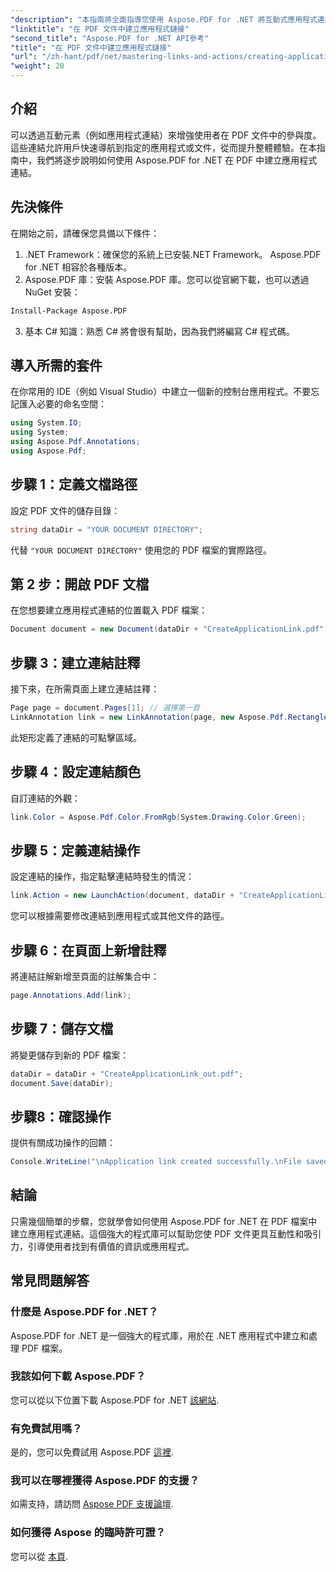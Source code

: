 ```yaml
---
"description": "本指南將全面指導您使用 Aspose.PDF for .NET 將互動式應用程式連結新增至 PDF 文件。透過快速導航到指定的應用程式或文件，增強用戶參與度。"
"linktitle": "在 PDF 文件中建立應用程式鏈接"
"second_title": "Aspose.PDF for .NET API參考"
"title": "在 PDF 文件中建立應用程式鏈接"
"url": "/zh-hant/pdf/net/mastering-links-and-actions/creating-application-link/"
"weight": 20
---
```


## 介紹

可以透過互動元素（例如應用程式連結）來增強使用者在 PDF 文件中的參與度。這些連結允許用戶快速導航到指定的應用程式或文件，從而提升整體體驗。在本指南中，我們將逐步說明如何使用 Aspose.PDF for .NET 在 PDF 中建立應用程式連結。

## 先決條件

在開始之前，請確保您具備以下條件：

1. .NET Framework：確保您的系統上已安裝.NET Framework。 Aspose.PDF for .NET 相容於各種版本。
2. Aspose.PDF 庫：安裝 Aspose.PDF 庫。您可以從官網下載，也可以透過 NuGet 安裝：
```bash
Install-Package Aspose.PDF
```
3. 基本 C# 知識：熟悉 C# 將會很有幫助，因為我們將編寫 C# 程式碼。

## 導入所需的套件

在你常用的 IDE（例如 Visual Studio）中建立一個新的控制台應用程式。不要忘記匯入必要的命名空間：

```csharp
using System.IO;
using System;
using Aspose.Pdf.Annotations;
using Aspose.Pdf;
```

## 步驟 1：定義文檔路徑

設定 PDF 文件的儲存目錄：

```csharp
string dataDir = "YOUR DOCUMENT DIRECTORY";
```

代替 `"YOUR DOCUMENT DIRECTORY"` 使用您的 PDF 檔案的實際路徑。

## 第 2 步：開啟 PDF 文檔

在您想要建立應用程式連結的位置載入 PDF 檔案：

```csharp
Document document = new Document(dataDir + "CreateApplicationLink.pdf");
```

## 步驟 3：建立連結註釋

接下來，在所需頁面上建立連結註釋：

```csharp
Page page = document.Pages[1]; // 選擇第一頁
LinkAnnotation link = new LinkAnnotation(page, new Aspose.Pdf.Rectangle(100, 100, 300, 300));
```

此矩形定義了連結的可點擊區域。

## 步驟 4：設定連結顏色

自訂連結的外觀：

```csharp
link.Color = Aspose.Pdf.Color.FromRgb(System.Drawing.Color.Green);
```

## 步驟 5：定義連結操作

設定連結的操作，指定點擊連結時發生的情況：

```csharp
link.Action = new LaunchAction(document, dataDir + "CreateApplicationLink.pdf");
```

您可以根據需要修改連結到應用程式或其他文件的路徑。

## 步驟 6：在頁面上新增註釋

將連結註解新增至頁面的註解集合中：

```csharp
page.Annotations.Add(link);
```

## 步驟 7：儲存文檔

將變更儲存到新的 PDF 檔案：

```csharp
dataDir = dataDir + "CreateApplicationLink_out.pdf";
document.Save(dataDir);
```

## 步驟8：確認操作

提供有關成功操作的回饋：

```csharp
Console.WriteLine("\nApplication link created successfully.\nFile saved at " + dataDir);
```

## 結論

只需幾個簡單的步驟，您就學會如何使用 Aspose.PDF for .NET 在 PDF 檔案中建立應用程式連結。這個強大的程式庫可以幫助您使 PDF 文件更具互動性和吸引力，引導使用者找到有價值的資訊或應用程式。

## 常見問題解答

### 什麼是 Aspose.PDF for .NET？
Aspose.PDF for .NET 是一個強大的程式庫，用於在 .NET 應用程式中建立和處理 PDF 檔案。

### 我該如何下載 Aspose.PDF？
您可以從以下位置下載 Aspose.PDF for .NET [該網站](https://releases。aspose.com/pdf/net/).

### 有免費試用嗎？
是的，您可以免費試用 Aspose.PDF [這裡](https://releases。aspose.com/).

### 我可以在哪裡獲得 Aspose.PDF 的支援？
如需支持，請訪問 [Aspose PDF 支援論壇](https://forum。aspose.com/c/pdf/10).

### 如何獲得 Aspose 的臨時許可證？
您可以從 [本頁](https://purchase。aspose.com/temporary-license/).